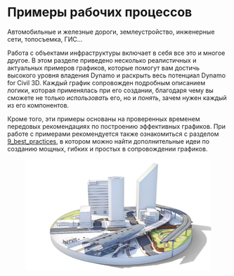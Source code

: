 # Примеры рабочих процессов

Автомобильные и железные дороги, землеустройство, инженерные сети, топосъемка, ГИС...

Работа с объектами инфраструктуры включает в себя все это и многое другое. В этом разделе приведено несколько реалистичных и актуальных примеров графиков, которые помогут вам достичь высокого уровня владения Dynamo и раскрыть весь потенциал Dynamo for Civil 3D. Каждый график сопровожден подробным описанием логики, которая применялась при его создании, благодаря чему вы сможете не только _использовать_ его, но и _понять_, зачем нужен каждый из его компонентов.

Кроме того, эти примеры основаны на проверенных временем передовых рекомендациях по построению эффективных графиков. При работе с примерами рекомендуется также ознакомиться с разделом [9_best_practices](../../9\_best\_practices/ "mention"), в котором можно найти дополнительные идеи по созданию мощных, гибких и простых в сопровождении графиков.

<figure><img src="../../.gitbook/assets/aec-bim-infrastructure-design-image_transparent.jpg" alt=""><figcaption></figcaption></figure>
